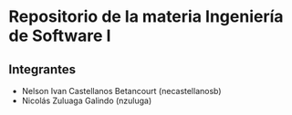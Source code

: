 # Repositorio de la materia Ingeniería de Software I

## Integrantes

- Nelson Ivan Castellanos Betancourt (necastellanosb)
- Nicolás Zuluaga Galindo (nzuluga)
